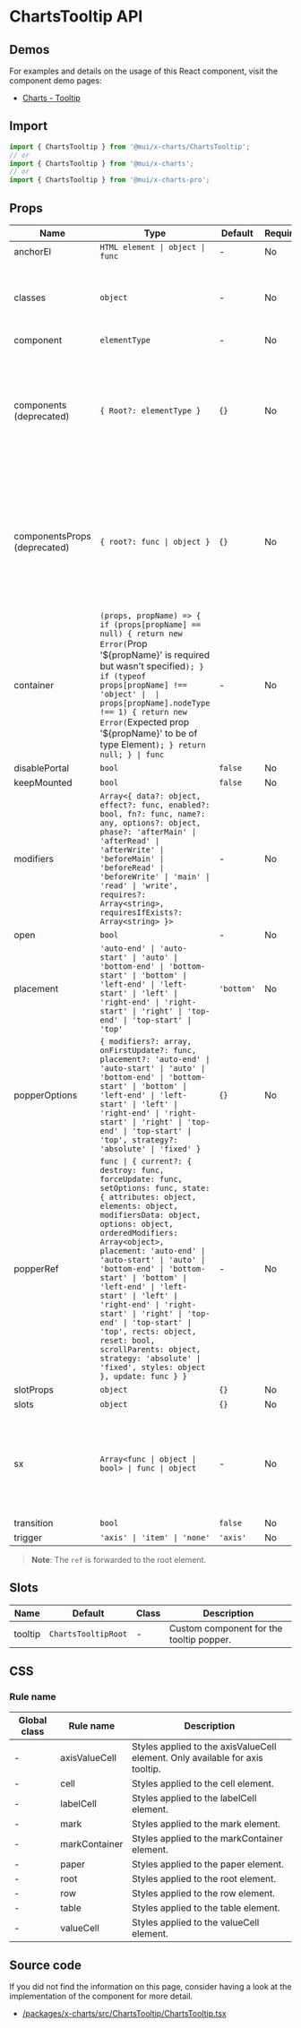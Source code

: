# ChartsTooltip API

## Demos

For examples and details on the usage of this React component, visit the component demo pages:

- [Charts - Tooltip](/x/react-charts/tooltip/)

## Import

```jsx
import { ChartsTooltip } from '@mui/x-charts/ChartsTooltip';
// or
import { ChartsTooltip } from '@mui/x-charts';
// or
import { ChartsTooltip } from '@mui/x-charts-pro';
```

## Props

| Name | Type | Default | Required | Description |
|------|------|---------|----------|-------------|
| anchorEl | `HTML element \| object \| func` | - | No |  |
| classes | `object` | - | No | Override or extend the styles applied to the component. |
| component | `elementType` | - | No |  |
| components (deprecated) | `{ Root?: elementType }` | `{}` | No | ⚠️ use the `slots` prop instead. This prop will be removed in a future major release. [How to migrate](/material-ui/migration/migrating-from-deprecated-apis/). |
| componentsProps (deprecated) | `{ root?: func \| object }` | `{}` | No | ⚠️ use the `slotProps` prop instead. This prop will be removed in a future major release. [How to migrate](/material-ui/migration/migrating-from-deprecated-apis/). |
| container | `(props, propName) => { if (props[propName] == null) { return new Error(`Prop '${propName}' is required but wasn't specified`); } if (typeof props[propName] !== 'object' \|  \| props[propName].nodeType !== 1) { return new Error(`Expected prop '${propName}' to be of type Element`); } return null; } \| func` | - | No |  |
| disablePortal | `bool` | `false` | No |  |
| keepMounted | `bool` | `false` | No |  |
| modifiers | `Array<{ data?: object, effect?: func, enabled?: bool, fn?: func, name?: any, options?: object, phase?: 'afterMain' \| 'afterRead' \| 'afterWrite' \| 'beforeMain' \| 'beforeRead' \| 'beforeWrite' \| 'main' \| 'read' \| 'write', requires?: Array<string>, requiresIfExists?: Array<string> }>` | - | No |  |
| open | `bool` | - | No |  |
| placement | `'auto-end' \| 'auto-start' \| 'auto' \| 'bottom-end' \| 'bottom-start' \| 'bottom' \| 'left-end' \| 'left-start' \| 'left' \| 'right-end' \| 'right-start' \| 'right' \| 'top-end' \| 'top-start' \| 'top'` | `'bottom'` | No |  |
| popperOptions | `{ modifiers?: array, onFirstUpdate?: func, placement?: 'auto-end' \| 'auto-start' \| 'auto' \| 'bottom-end' \| 'bottom-start' \| 'bottom' \| 'left-end' \| 'left-start' \| 'left' \| 'right-end' \| 'right-start' \| 'right' \| 'top-end' \| 'top-start' \| 'top', strategy?: 'absolute' \| 'fixed' }` | `{}` | No |  |
| popperRef | `func \| { current?: { destroy: func, forceUpdate: func, setOptions: func, state: { attributes: object, elements: object, modifiersData: object, options: object, orderedModifiers: Array<object>, placement: 'auto-end' \| 'auto-start' \| 'auto' \| 'bottom-end' \| 'bottom-start' \| 'bottom' \| 'left-end' \| 'left-start' \| 'left' \| 'right-end' \| 'right-start' \| 'right' \| 'top-end' \| 'top-start' \| 'top', rects: object, reset: bool, scrollParents: object, strategy: 'absolute' \| 'fixed', styles: object }, update: func } }` | - | No |  |
| slotProps | `object` | `{}` | No |  |
| slots | `object` | `{}` | No |  |
| sx | `Array<func \| object \| bool> \| func \| object` | - | No | The system prop that allows defining system overrides as well as additional CSS styles. |
| transition | `bool` | `false` | No |  |
| trigger | `'axis' \| 'item' \| 'none'` | `'axis'` | No |  |

> **Note**: The `ref` is forwarded to the root element.

## Slots

| Name | Default | Class | Description |
|------|---------|-------|-------------|
| tooltip | `ChartsTooltipRoot` | - | Custom component for the tooltip popper. |

## CSS

### Rule name

| Global class | Rule name | Description |
|--------------|-----------|-------------|
| - | axisValueCell | Styles applied to the axisValueCell element. Only available for axis tooltip. |
| - | cell | Styles applied to the cell element. |
| - | labelCell | Styles applied to the labelCell element. |
| - | mark | Styles applied to the mark element. |
| - | markContainer | Styles applied to the markContainer element. |
| - | paper | Styles applied to the paper element. |
| - | root | Styles applied to the root element. |
| - | row | Styles applied to the row element. |
| - | table | Styles applied to the table element. |
| - | valueCell | Styles applied to the valueCell element. |

## Source code

If you did not find the information on this page, consider having a look at the implementation of the component for more detail.

- [/packages/x-charts/src/ChartsTooltip/ChartsTooltip.tsx](https://github.com/mui/material-ui/tree/HEAD/packages/x-charts/src/ChartsTooltip/ChartsTooltip.tsx)
